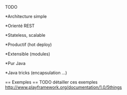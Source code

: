 TODO

*Architecture simple

*Orienté REST

*Stateless, scalable

*Productif (hot deploy)

*Extensible (modules)

*Pur Java

*Java tricks (encapsulation ...)


== Exemples ==
    TODO détailler ces exemples http://www.playframework.org/documentation/1.0/5things
